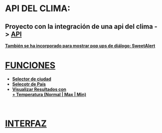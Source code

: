 # API DEL CLIMA: 

## Proyecto con la integración de una api del clima -> <b><a href="https://openweathermap.org/api">API 
También se ha incorporado para mostrar pop ups de diálogo: <a href="https://sweetalert2.github.io/">SweetAlert

# FUNCIONES
<ul> 
  <li>Selector de ciudad</li>
  <li>Selecotr de País</li>
  <li>Visualizar Resultados con<br>+ Temperatura (Normal | Max | Min)</li>
</ul>
<br>

# INTERFAZ
